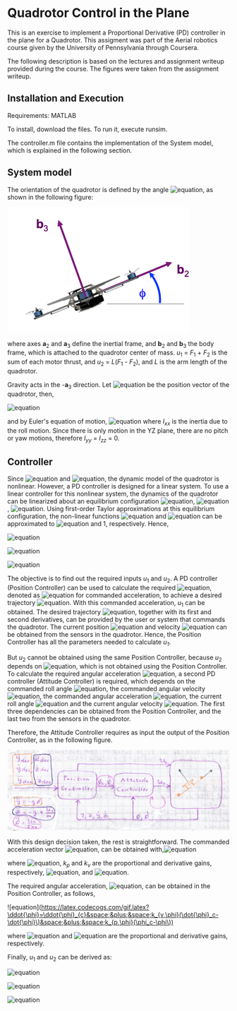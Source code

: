 
# Quadrotor Control in the Plane

This is an exercise to implement a Proportional Derivative (PD) controller in the plane for a Quadrotor. This assigment was part of the Aerial robotics course given by the University of Pennsylvania through Coursera.

The following description is based on the lectures and assignment writeup provided during the course. The figures were taken from the assignment writeup.

[//]: # (Image References)

[image1]: ./images/fig1.png
[image2]: ./images/fig2.png

## Installation and Execution

Requirements: MATLAB

To install, download the files. To run it, execute runsim.

The controller.m file contains the implementation of the System model, which is explained in the following section.

## System model

The orientation of the quadrotor is defined by the angle ![equation](https://latex.codecogs.com/gif.latex?\phi), as shown in the following figure:

![alt text][image1]

where axes **a**<sub>2</sub> and **a**<sub>3</sub> define the inertial frame, and **b**<sub>2</sub> and **b**<sub>3</sub> the body frame, which is attached to the quadrotor center of mass.  *u*<sub>1</sub> = *F*<sub>1</sub> + *F*<sub>2</sub> is the sum of each motor thrust, and *u*<sub>2</sub> = *L*(*F*<sub>1</sub> - *F*<sub>2</sub>), and *L* is the arm length of the quadrotor.

Gravity acts in the -**a**<sub>3</sub> direction. Let ![equation](https://latex.codecogs.com/gif.latex?\mathbf{r}=\begin{bmatrix}&space;y&space;&&space;z&space;\end{bmatrix}^{T}) be the position vector of the quadrotor, then,

![equation](https://latex.codecogs.com/gif.latex?m\mathbf{\ddot{r}}=\begin{bmatrix}0\\-mg\end{bmatrix}&plus;\begin{bmatrix}-u_{1}\sin\phi\\u_{1}\cos\phi\end{bmatrix})

and by Euler's equation of motion,
![equation](https://latex.codecogs.com/gif.latex?I_{xx}\ddot{\phi}=u_{2})
where *I*<sub>*xx*</sub> is the inertia due to the roll motion. Since there is only motion in the YZ plane, there are no pitch or yaw motions, therefore *I*<sub>*yy*</sub> = *I*<sub>*zz*</sub> = 0.

## Controller

Since ![equation](https://latex.codecogs.com/gif.latex?m\ddot{y}=u_{1}\sin\phi) and ![equation](https://latex.codecogs.com/gif.latex?m\ddot{z}=u_{1}\cos\phi-mg), the dynamic model of the quadrotor is nonlinear. However, a PD controller is designed for a linear system. To use a linear controller for this nonlinear system, the dynamics of the quadrotor can be linearized about an equilibrium configuration ![equation](https://latex.codecogs.com/gif.latex?y=y_{0}), ![equation](https://latex.codecogs.com/gif.latex?z=z_{0}), ![equation](https://latex.codecogs.com/gif.latex?\phi=0). Using first-order Taylor approximations at this equilibrium configuration, the non-linear functions ![equation](https://latex.codecogs.com/gif.latex?\sin\phi) and ![equation](https://latex.codecogs.com/gif.latex?\cos\phi) can be approximated to ![equation](https://latex.codecogs.com/gif.latex?\phi) and 1, respectively. Hence,

![equation](https://latex.codecogs.com/gif.latex?\ddot{y}&space;=&space;-g\phi)

![equation](https://latex.codecogs.com/gif.latex?\ddot{z}&space;=&space;-g&space;&plus;&space;\frac{u_1}{m})

![equation](https://latex.codecogs.com/gif.latex?\ddot{\phi}&space;=&space;\frac{u_2}{I_{xx}})

The objective is to find out the required inputs *u*<sub>1</sub> and *u*<sub>2</sub>. A PD controller (Position Controller) can be used to calculate the required ![equation](https://latex.codecogs.com/gif.latex?\ddot{z}), denoted as ![equation](https://latex.codecogs.com/gif.latex?\ddot{z}_c) for commanded acceleration, to achieve a desired trajectory ![equation](https://latex.codecogs.com/gif.latex?z_{des}). With this commanded acceleration, *u*<sub>1</sub> can be obtained.  The desired trajectory ![equation](https://latex.codecogs.com/gif.latex?\mathbf{r}_{des}=\begin{bmatrix}y_{des}&space;&&space;z_{des}\end{bmatrix}^{T}), together with its first and second derivatives, can be provided by the user or system that commands the quadrotor. The current position ![equation](https://latex.codecogs.com/gif.latex?\mathbf{r}) and velocity ![equation](https://latex.codecogs.com/gif.latex?\dot{\mathbf{r}}) can be obtained from the sensors in the quadrotor. Hence, the Position Controller has all the parameters needed to calculate *u<sub>1</sub>*.

But *u*<sub>2</sub> cannot be obtained using the same Position Controller, because *u*<sub>2</sub> depends on ![equation](https://latex.codecogs.com/gif.latex?\ddot{\phi}), which is not obtained using the Position Controller. To calculate the required angular acceleration ![equation](https://latex.codecogs.com/gif.latex?\ddot{\phi}), a second PD controller (Attitude Controller) is required, which depends on the commanded roll angle ![equation](https://latex.codecogs.com/gif.latex?\phi_{c}), the commanded angular velocity ![equation](https://latex.codecogs.com/gif.latex?\dot{\phi}_{c}), the commanded angular acceleration ![equation](https://latex.codecogs.com/gif.latex?\ddot{\phi}_{c}), the current roll angle ![equation](https://latex.codecogs.com/gif.latex?\phi) and the current angular velocity ![equation](https://latex.codecogs.com/gif.latex?\dot{\phi}). The first three dependencies can be obtained from the Position Controller, and the last two from the sensors in the quadrotor.

Therefore, the Attitude Controller requires as input the output of the Position Controller, as in the following figure.

![alt text][image2]

With this design decision taken, the rest is straightforward. The commanded acceleration vector ![equation](https://latex.codecogs.com/gif.latex?\ddot{\mathbf{r}}_{c}), can be obtained with,![equation](https://latex.codecogs.com/gif.latex?\ddot{\mathbf{r}}_{c}=\ddot{\mathbf{r}}_{des}&plus;k_{p}\mathbf{e}_{p}&plus;k_{v}\mathbf{e}_{v})

where ![equation](https://latex.codecogs.com/gif.latex?\mathbf{r}_c=\begin{bmatrix}&space;y_c&space;&&space;z_c&space;\end{bmatrix}^{T}), *k<sub>p</sub>* and *k<sub>v</sub>* are the proportional and derivative gains, respectively, ![equation](https://latex.codecogs.com/gif.latex?\mathbf{e}_p=\mathbf{r}_{des}&space;-&space;\mathbf{r}), and ![equation](https://latex.codecogs.com/gif.latex?\mathbf{e}_v=\dot{\mathbf{r}}_{des}&space;-&space;\dot{\mathbf{r}}).

The required angular acceleration, ![equation](https://latex.codecogs.com/gif.latex?\ddot{\phi}), can be obtained in the Position Controller, as follows,

![equation](https://latex.codecogs.com/gif.latex?\ddot{\phi}=\ddot{\phi}_{c}&space;&plus;&space;k_{v,\phi}(\dot{\phi}_c-\dot{\phi}\)&space;&plus;&space;k_{p,\phi}(\phi_c-\phi\))

where ![equation](https://latex.codecogs.com/gif.latex?k_{p,\phi}) and ![equation](https://latex.codecogs.com/gif.latex?k_{v,\phi}) are the proportional and derivative gains, respectively.

Finally, *u*<sub>1</sub> and *u*<sub>2</sub> can be derived as:

![equation](https://latex.codecogs.com/gif.latex?u_1&space;=&space;mg&space;&plus;&space;m\ddot{z})

![equation](https://latex.codecogs.com/gif.latex?u_2&space;=&space;I_{xx}\ddot{\phi})

![equation](https://latex.codecogs.com/gif.latex?\phi_c&space;=&space;-\frac{\ddot{y}_c}{g})
